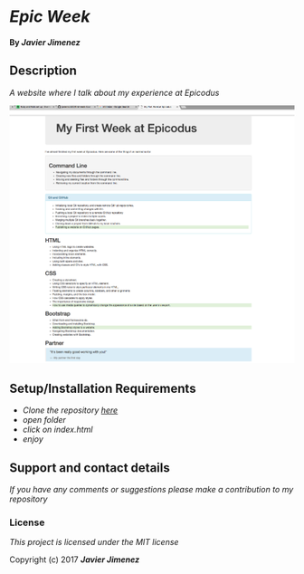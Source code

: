 # _Epic Week_

#### By _**Javier Jimenez**_

## Description

_A website where I talk about my experience at Epicodus_

![Screenshot](/img/pic1.png)

## Setup/Installation Requirements

* _Clone the repository [here](https://github.com/javierrcc522/first-week-epic.git)_
* _open folder_
* _click on index.html_
* _enjoy_



## Support and contact details

_If you have any comments or suggestions please make a contribution to my repository_

### License

*This project is licensed under the MIT license*

Copyright (c) 2017 **_Javier Jimenez_**
